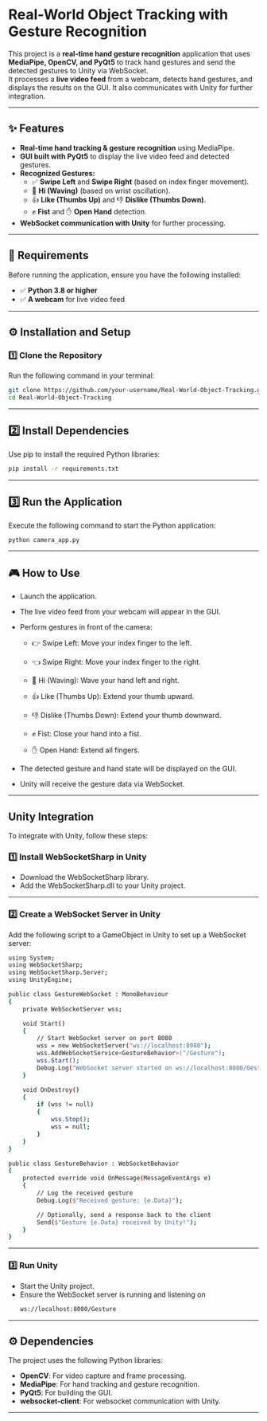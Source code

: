 # Real-World Object Tracking with Gesture Recognition

This project is a **real-time hand gesture recognition** application that uses **MediaPipe, OpenCV, and PyQt5** to track hand gestures and send the detected gestures to Unity via WebSocket.  
It processes a **live video feed** from a webcam, detects hand gestures, and displays the results on the GUI. It also communicates with Unity for further integration.

---

## ✨ Features

- **Real-time hand tracking & gesture recognition** using MediaPipe.
- **GUI built with PyQt5** to display the live video feed and detected gestures.
- **Recognized Gestures:**
  - ✅ **Swipe Left** and **Swipe Right** (based on index finger movement).
  - 👋 **Hi (Waving)** (based on wrist oscillation).
  - 👍 **Like (Thumbs Up)** and 👎 **Dislike (Thumbs Down)**.
  - ✊ **Fist** and ✋ **Open Hand** detection.
- **WebSocket communication with Unity** for further processing.

---

## 📌 Requirements

Before running the application, ensure you have the following installed:

- ✅ **Python 3.8 or higher**
- ✅ **A webcam** for live video feed

---

## ⚙️ Installation and Setup

### 1️⃣ Clone the Repository  
Run the following command in your terminal:
```sh
git clone https://github.com/your-username/Real-World-Object-Tracking.git
cd Real-World-Object-Tracking
```
---

## 2️⃣ Install Dependencies
Use pip to install the required Python libraries:
```sh
pip install -r requirements.txt
```

---

## 3️⃣ Run the Application
Execute the following command to start the Python application:
```sh
python camera_app.py
```

---

## 🎮 How to Use
- Launch the application.

- The live video feed from your webcam will appear in the GUI.

- Perform gestures in front of the camera:

  - 👉 Swipe Left: Move your index finger to the left.

  - 👈 Swipe Right: Move your index finger to the right.

  - 👋 Hi (Waving): Wave your hand left and right.

  - 👍 Like (Thumbs Up): Extend your thumb upward.

  - 👎 Dislike (Thumbs Down): Extend your thumb downward.

  - ✊ Fist: Close your hand into a fist.

  - ✋ Open Hand: Extend all fingers.

- The detected gesture and hand state will be displayed on the GUI.

- Unity will receive the gesture data via WebSocket.

---

## Unity Integration
To integrate with Unity, follow these steps:
### 1️⃣ Install WebSocketSharp in Unity
- Download the WebSocketSharp library.
- Add the WebSocketSharp.dll to your Unity project.

---

### 2️⃣ Create a WebSocket Server in Unity
Add the following script to a GameObject in Unity to set up a WebSocket server:
```sh
using System;
using WebSocketSharp;
using WebSocketSharp.Server;
using UnityEngine;

public class GestureWebSocket : MonoBehaviour
{
    private WebSocketServer wss;

    void Start()
    {
        // Start WebSocket server on port 8080
        wss = new WebSocketServer("ws://localhost:8080");
        wss.AddWebSocketService<GestureBehavior>("/Gesture");
        wss.Start();
        Debug.Log("WebSocket server started on ws://localhost:8080/Gesture");
    }

    void OnDestroy()
    {
        if (wss != null)
        {
            wss.Stop();
            wss = null;
        }
    }
}

public class GestureBehavior : WebSocketBehavior
{
    protected override void OnMessage(MessageEventArgs e)
    {
        // Log the received gesture
        Debug.Log($"Received gesture: {e.Data}");

        // Optionally, send a response back to the client
        Send($"Gesture {e.Data} received by Unity!");
    }
}

```

---

### 3️⃣ Run Unity
- Start the Unity project.
- Ensure the WebSocket server is running and listening on
  ```sh
  ws://localhost:8080/Gesture
  ```

---

## ⚙ Dependencies
The project uses the following Python libraries:
- **OpenCV**: For video capture and frame processing.
- **MediaPipe**: For hand tracking and gesture recognition.
- **PyQt5**: For building the GUI.
- **websocket-client**: For websocket communication with Unity.

---
